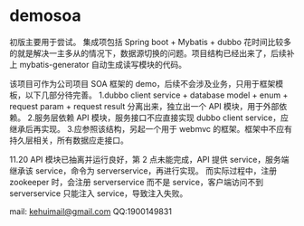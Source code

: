 # demosoa

初版主要用于尝试。
集成项包括 Spring boot + Mybatis + dubbo 
花时间比较多的就是解决一主多从的情况下，数据源切换的问题。项目结构已经出来了，后续补上 mybatis-generator 自动生成读写模块的代码。

该项目可作为公司项目 SOA 框架的 demo，后续不会涉及业务，只用于框架模板，以下几部分待完善。
1.dubbo client service + database model + enum + request param + request result 分离出来，独立出一个 API 模块，用于外部依赖。
2.服务层依赖 API 模块，服务接口不应直接实现 dubbo client service，应继承后再实现。
3.应参照该结构，另起一个用于 webmvc 的框架。框架中不应有持久层相关，所有数据应走接口。

11.20 API 模块已抽离并运行良好，第 2 点未能完成，API 提供 service，服务端继承该 service，命令为 serverservice，再进行实现。
而实际过程中，注册 zookeeper 时，会注册 serverservice 而不是 service，客户端访问不到 serverservice 只能注入 service，导致注入失败。

mail: kehuimail@gmail.com
QQ:1900149831